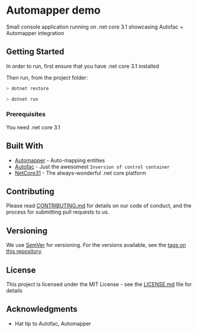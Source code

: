 # Automapper demo

Small console application running on .net core 3.1 showcasing Autofac + Automapper integration

## Getting Started

In order to run, first ensure that you have .net core 3.1 installed

Then run, from the project folder:

```sh
> dotnet restore
```

```sh
> dotnet run
```

### Prerequisites

You need .net core 3.1

## Built With

* [Automapper](https://automapper.org/) - Auto-mapping entities
* [Autofac](https://autofac.org/) - Just the awesomest `Inversion of control container`
* [NetCore31](https://dotnet.microsoft.com/download/dotnet-core/3.1) - The always-wonderful .net core platform

## Contributing

Please read [CONTRIBUTING.md](CONTRIBUTING.md) for details on our code of conduct, and the process for submitting pull requests to us.

## Versioning

We use [SemVer](http://semver.org/) for versioning. For the versions available, see the [tags on this repository](https://github.com/dorucioclea/automapper-demo/tags). 

## License

This project is licensed under the MIT License - see the [LICENSE.md](LICENSE.md) file for details

## Acknowledgments

* Hat tip to Autofac, Automapper